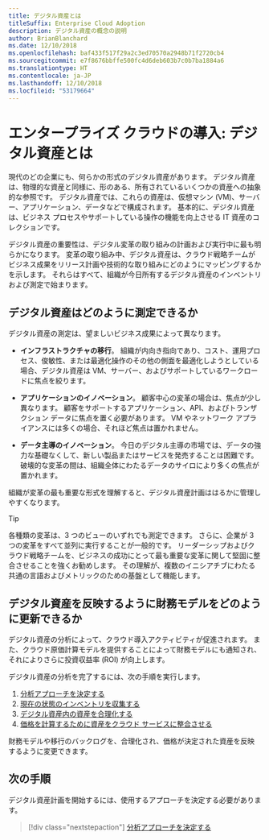 ```yaml
---
title: デジタル資産とは
titleSuffix: Enterprise Cloud Adoption
description: デジタル資産の概念の説明
author: BrianBlanchard
ms.date: 12/10/2018
ms.openlocfilehash: baf433f517f29a2c3ed70570a2948b71f2720cb4
ms.sourcegitcommit: e7f8676bbffe500fc4d6deb603b7c0b7ba1884a6
ms.translationtype: HT
ms.contentlocale: ja-JP
ms.lasthandoff: 12/10/2018
ms.locfileid: "53179664"
---
```

# <a name="enterprise-cloud-adoption-what-is-a-digital-estate"></a>エンタープライズ クラウドの導入: デジタル資産とは

現代のどの企業にも、何らかの形式のデジタル資産があります。 デジタル資産は、物理的な資産と同様に、形のある、所有されているいくつかの資産への抽象的な参照です。 デジタル資産では、これらの資産は、仮想マシン (VM)、サーバー、アプリケーション、データなどで構成されます。 基本的に、デジタル資産は、ビジネス プロセスやサポートしている操作の機能を向上させる IT 資産のコレクションです。

デジタル資産の重要性は、デジタル変革の取り組みの計画および実行中に最も明らかになります。 変革の取り組み中、デジタル資産は、クラウド戦略チームがビジネス成果をリリース計画や技術的な取り組みにどのようにマッピングするかを示します。 それらはすべて、組織が今日所有するデジタル資産のインベントリおよび測定で始まります。

## <a name="how-can-a-digital-estate-be-measured"></a>デジタル資産はどのように測定できるか

デジタル資産の測定は、望ましいビジネス成果によって異なります。

- **インフラストラクチャの移行**。 組織が内向き指向であり、コスト、運用プロセス、俊敏性、または最適化操作のその他の側面を最適化しようとしている場合、デジタル資産は VM、サーバー、およびサポートしているワークロードに焦点を絞ります。

- **アプリケーションのイノベーション**。 顧客中心の変革の場合は、焦点が少し異なります。 顧客をサポートするアプリケーション、API、およびトランザクション データに焦点を置く必要があります。 VM やネットワーク アプライアンスには多くの場合、それほど焦点は置かれません。

- **データ主導のイノベーション**。 今日のデジタル主導の市場では、データの強力な基礎なくして、新しい製品またはサービスを発売することは困難です。 破壊的な変革の間は、組織全体にわたるデータのサイロにより多くの焦点が置かれます。

組織が変革の最も重要な形式を理解すると、デジタル資産計画ははるかに管理しやすくなります。

> [!TIP]
> 各種類の変革は、3 つのビューのいずれでも測定できます。 さらに、企業が 3 つの変革をすべて並列に実行することが一般的です。 リーダーシップおよびクラウド戦略チームを、ビジネスの成功にとって最も重要な変革に関して堅固に整合させることを強くお勧めします。 その理解が、複数のイニシアチブにわたる共通の言語およびメトリックのための基盤として機能します。

## <a name="how-can-a-financial-model-be-updated-to-reflect-the-digital-estate"></a>デジタル資産を反映するように財務モデルをどのように更新できるか

デジタル資産の分析によって、クラウド導入アクティビティが促進されます。 また、クラウド原価計算モデルを提供することによって財務モデルにも通知され、それによりさらに投資収益率 (ROI) が向上します。

デジタル資産の分析を完了するには、次の手順を実行します。

1. [分析アプローチを決定する](approach.md)
1. [現在の状態のインベントリを収集する](inventory.md)
1. [デジタル資産内の資産を合理化する](rationalize.md)
1. [価格を計算するために資産をクラウド サービスに整合させる](calculate.md)

財務モデルや移行のバックログを、合理化され、価格が決定された資産を反映するように変更できます。

## <a name="next-steps"></a>次の手順

デジタル資産計画を開始するには、使用するアプローチを決定する必要があります。

> [!div class="nextstepaction"]
> [分析アプローチを決定する](approach.md)